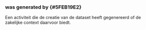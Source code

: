 ### was generated by {#5FEB19E2}
Een activiteit die de creatie van de dataset heeft gegenereerd of de zakelijke context daarvoor biedt.
